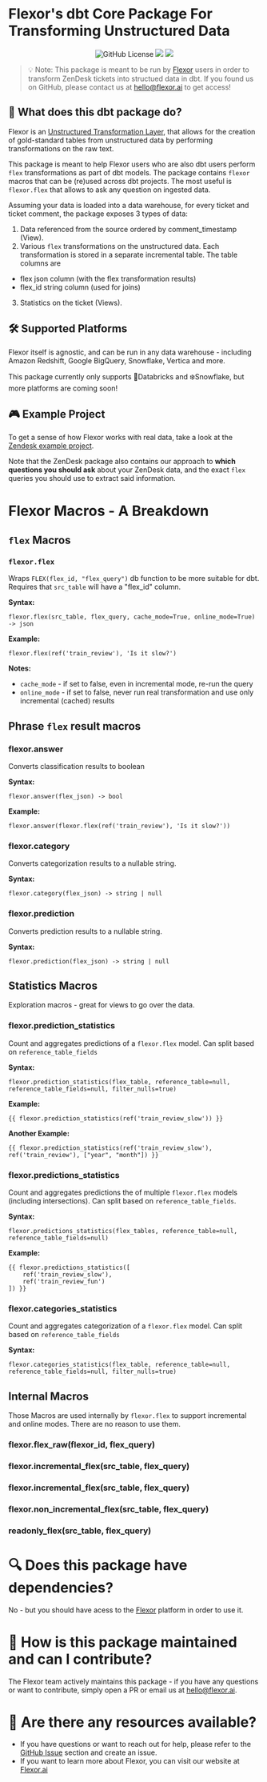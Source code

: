 
# Flexor's dbt Core Package For Transforming Unstructured Data
<p align="center">
   <img alt="GitHub License" src="https://img.shields.io/github/license/flexor-ai/dbt-zendesk">
   <img src="https://img.shields.io/badge/Maintained%3F-yes-green.svg" />
   <img src="https://img.shields.io/badge/Contributions-welcome-blueviolet" />
</p>

> 💡 Note: This package is meant to be run by [Flexor](https://flexor.ai) users in order to transform ZenDesk tickets into structued data in dbt. If you found us on GitHub, please contact us at hello@flexor.ai to get access! 

## 📣 What does this dbt package do?

Flexor is an [Unstructured Transformation Layer](https://flexor.ai/product/), that allows for the creation of gold-standard tables from unstructured data by performing transformations on the raw text.

This package is meant to help Flexor users who are also dbt users perform `flex` transformations as part of dbt models. The package contains `flexor` macros that can be (re)used across dbt projects. The most useful is `flexor.flex` that allows to ask any question on ingested data.

Assuming your data is loaded into a data warehouse, for every ticket and ticket comment, the package exposes 3 types of data:
1. Data referenced from the source ordered by comment_timestamp (View).
2. Various `flex` transformations on the unstructured data.
   Each transformation is stored in a separate incremental table.
   The table columns are
 - flex json column (with the flex transformation results)
 - flex_id string column (used for joins)
3. Statistics on the ticket (Views).


## 🛠️ Supported Platforms
Flexor itself is agnostic, and can be run in any data warehouse - including Amazon Redshift, Google BigQuery, Snowflake, Vertica and more.

This package currently only supports 🧱Databricks and ❄️Snowflake, but more platforms are coming soon!

## 🎮 Example Project
To get a sense of how Flexor works with real data, take a look at the [Zendesk example project](https://github.com/flexor-ai/dbt-zendesk). 

Note that the ZenDesk package also contains our approach to **which questions you should ask** about your ZenDesk data, and the exact `flex` queries you should use to extract said information.

# Flexor Macros - A Breakdown

## `flex` Macros

### `flexor.flex`


Wraps `FLEX(flex_id, "flex_query")` db function to be more suitable for dbt.
Requires that `src_table` will have a "flex_id" column.

**Syntax:**

`flexor.flex(src_table, flex_query, cache_mode=True, online_mode=True) -> json`

**Example:**
```
flexor.flex(ref('train_review'), 'Is it slow?')
```

**Notes:**
* `cache_mode` - if set to false, even in incremental mode, re-run the query
* `online_mode` - if set to false, never run real transformation and use only incremental (cached) results

## Phrase `flex` result macros

### flexor.answer
Converts classification results to boolean

**Syntax:**

`flexor.answer(flex_json) -> bool`  

**Example:**
```
flexor.answer(flexor.flex(ref('train_review'), 'Is it slow?'))
```

### flexor.category
Converts categorization results to a nullable string.

**Syntax:**

`flexor.category(flex_json) -> string | null`


### flexor.prediction
Converts prediction results to a nullable string.

**Syntax:**

`flexor.prediction(flex_json) -> string | null`

## Statistics Macros
Exploration macros - great for views to go over the data.

### flexor.prediction_statistics
Count and aggregates predictions of a `flexor.flex` model. Can split based on `reference_table_fields`


**Syntax:**

`flexor.prediction_statistics(flex_table, reference_table=null, reference_table_fields=null, filter_nulls=true)`

**Example:**
```
{{ flexor.prediction_statistics(ref('train_review_slow')) }}
```
**Another Example:**
```
{{ flexor.prediction_statistics(ref('train_review_slow'), ref('train_review'), ["year", "month"]) }}
```

### flexor.predictions_statistics

Count and aggregates predictions the of multiple `flexor.flex` models (including intersections). Can split based on `reference_table_fields`.

**Syntax:**

`flexor.predictions_statistics(flex_tables, reference_table=null, reference_table_fields=null)`

**Example:**
```
{{ flexor.predictions_statistics([
    ref('train_review_slow'),
    ref('train_review_fun')
]) }}
```

### flexor.categories_statistics

Count and aggregates categorization of a `flexor.flex` model. Can split based on `reference_table_fields`

**Syntax:**

`flexor.categories_statistics(flex_table, reference_table=null, reference_table_fields=null, filter_nulls=true)`


## Internal Macros
Those Macros are used internally by `flexor.flex` to support incremental and online modes.
There are no reason to use them.
### flexor.flex_raw(flexor_id, flex_query)

### flexor.incremental_flex(src_table, flex_query)

### flexor.incremental_flex(src_table, flex_query)

### flexor.non_incremental_flex(src_table, flex_query)

### readonly_flex(src_table, flex_query)


# 🔍 Does this package have dependencies?
No - but you should have acess to the [Flexor](https://flexor.ai) platform in order to use it. 

# 🙌 How is this package maintained and can I contribute?
The Flexor team actively maintains this package - if you have any questions or want to contribute, simply open a PR or email us at hello@flexor.ai.

# 🏪 Are there any resources available?
- If you have questions or want to reach out for help, please refer to the [GitHub Issue](https://github.com/flexor-ai/dbt-zendesk/issues/new/choose) section and create an issue.
- If you want to learn more about Flexor, you can visit our website at [Flexor.ai](https://flexor.ai)
